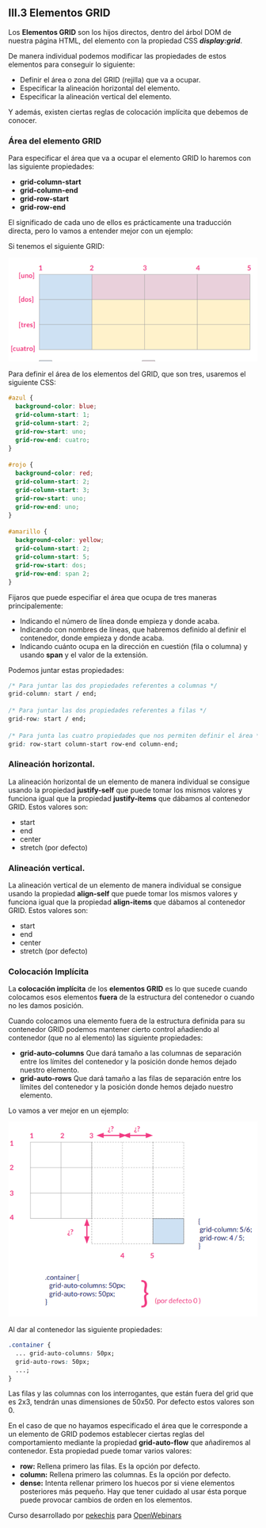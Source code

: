 ## III.3 Elementos GRID

Los **Elementos GRID** son los hijos directos, dentro del árbol DOM de nuestra página HTML, del elemento con la propiedad CSS **_display:grid_**.

De manera individual podemos modificar las propiedades de estos elementos para conseguir lo siguiente:

- Definir el área o zona del GRID (rejilla) que va a ocupar.
- Especificar la alineación horizontal del elemento.
- Especificar la alineación vertical del elemento.

Y además, existen ciertas reglas de colocación implícita que debemos de conocer.

### Área del elemento GRID

Para especificar el área que va a ocupar el elemento GRID lo haremos con las siguiente propiedades:

- **grid-column-start**
- **grid-column-end**
- **grid-row-start**
- **grid-row-end**

El significado de cada uno de ellos es prácticamente una traducción directa, pero lo vamos a entender mejor con un ejemplo:

Si tenemos el siguiente GRID:

![Área a ocupar por los elementos GRID](img/area_grid.png)

Para definir el área de los elementos del GRID, que son tres, usaremos el siguiente CSS:

```css
#azul {
  background-color: blue;
  grid-column-start: 1;
  grid-column-start: 2;
  grid-row-start: uno;
  grid-row-end: cuatro;
}

#rojo {
  background-color: red;
  grid-column-start: 2;
  grid-column-start: 3;
  grid-row-start: uno;
  grid-row-end: uno;
}

#amarillo {
  background-color: yellow;
  grid-column-start: 2;
  grid-column-start: 5;
  grid-row-start: dos;
  grid-row-end: span 2;
}
```

Fijaros que puede especifiar el área que ocupa de tres maneras principalemente:

- Indicando el número de línea donde empieza y donde acaba.
- Indicando con nombres de líneas, que habremos definido al definir el contenedor, donde empieza y donde acaba.
- Indicando cuánto ocupa en la dirección en cuestión (fila o columna) y usando **span** y el valor de la extensión.

Podemos juntar estas propiedades:

```css
/* Para juntar las dos propiedades referentes a columnas */
grid-column: start / end;

/* Para juntar las dos propiedades referentes a filas */
grid-row: start / end;

/* Para junta las cuatro propiedades que nos permiten definir el área */
grid: row-start column-start row-end column-end;
```

### Alineación horizontal.

La alineación horizontal de un elemento de manera individual se consigue usando la propiedad **justify-self** que puede tomar los mismos valores y funciona igual que la propiedad **justify-items** que dábamos al contenedor GRID. Estos valores son:

- start
- end
- center
- stretch (por defecto)

### Alineación vertical.

La alineación vertical de un elemento de manera individual se consigue usando la propiedad **align-self** que puede tomar los mismos valores y funciona igual que la propiedad **align-items** que dábamos al contenedor GRID. Estos valores son:

- start
- end
- center
- stretch (por defecto)

### Colocación Implícita

La **colocación implícita** de los **elementos GRID** es lo que sucede cuando colocamos esos elementos **fuera** de la estructura del contenedor o cuando no les damos posición.

Cuando colocamos una elemento fuera de la estructura definida para su contenedor GRID podemos mantener cierto control añadiendo al contenedor (que no al elemento) las siguiente propiedades:

- **grid-auto-columns** Que dará tamaño a las columnas de separación entre los límites del contenedor y la posición donde hemos dejado nuestro elemento.
- **grid-auto-rows** Que dará tamaño a las filas de separación entre los límites del contenedor y la posición donde hemos dejado nuestro elemento.

Lo vamos a ver mejor en un ejemplo:

![Auto Grid columns y row](img/autogrid.png)

Al dar al contenedor las siguiente propiedades:

```css
.container {
  ... grid-auto-columns: 50px;
  grid-auto-rows: 50px;
  ...;
}
```

Las filas y las columnas con los interrogantes, que están fuera del grid que es 2x3, tendrán unas dimensiones de 50x50. Por defecto estos valores son 0.

En el caso de que no hayamos especificado el área que le corresponde a un elemento de GRID podemos establecer ciertas reglas del comportamiento mediante la propiedad **grid-auto-flow** que añadiremos al contenedor. Esta propiedad puede tomar varios valores:

- **row:** Rellena primero las filas. Es la opción por defecto.
- **column:** Rellena primero las columnas. Es la opción por defecto.
- **dense:** Intenta rellenar primero los huecos por si viene elementos posteriores más pequeño. Hay que tener cuidado al usar ésta porque puede provocar cambios de orden en los elementos.

Curso desarrollado por [pekechis](http://github.com/pekechis) para [OpenWebinars](https://openwebinars.net/)
